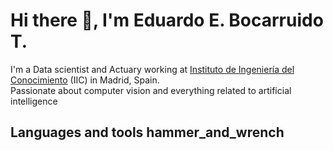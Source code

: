 # Hi there 👋, I'm Eduardo E. Bocarruido T.

I'm a Data scientist and Actuary working at [Instituto de Ingeniería del Conocimiento](https://www.iic.uam.es/) (IIC) in Madrid, Spain.  
Passionate about computer vision and everything related to artificial intelligence

## Languages and tools hammer_and_wrench
<!--
**ediboc/ediboc** is a ✨ _special_ ✨ repository because its `README.md` (this file) appears on your GitHub profile.

Here are some ideas to get you started:

- 🔭 I’m currently working on ...
- 🌱 I’m currently learning ...
- 👯 I’m looking to collaborate on ...
- 🤔 I’m looking for help with ...
- 💬 Ask me about ...
- 📫 How to reach me: ...
- 😄 Pronouns: ...
- ⚡ Fun fact: ...
-->
